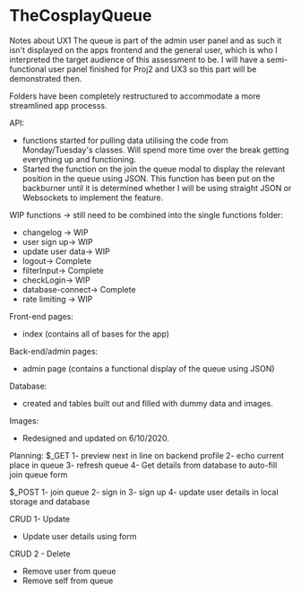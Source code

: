 # TheCosplayQueue

Notes about UX1
The queue is part of the admin user panel and as such it isn't displayed on the apps frontend and the general user, which is who I interpreted the target audience of this assessment to be. I will have a semi-functional user panel finished for Proj2 and UX3 so this part will be demonstrated then. 

Folders have been completely restructured to accommodate a more streamlined app processs. 

API:
- functions started for pulling data utilising the code from Monday/Tuesday's classes. Will spend more time over the break getting everything up and functioning. 
- Started the function on the join the queue modal to display the relevant position in the queue using JSON. This function has been put on the backburner until it is determined whether I will be using straight JSON or Websockets to implement the feature. 

WIP functions -> still need to be combined into the single functions folder:
- changelog -> WIP
- user sign up-> WIP
- update user data-> WIP
- logout-> Complete
- filterInput-> Complete
- checkLogin-> WIP
- database-connect-> Complete
- rate limiting -> WIP

Front-end pages:
- index (contains all of bases for the app)

Back-end/admin pages:
- admin page (contains a functional display of the queue using JSON)

Database:
- created and tables built out and filled with dummy data and images.
 
Images:
- Redesigned and updated on 6/10/2020.

Planning:
$_GET
1- preview next in line on backend profile
2- echo current place in queue
3- refresh queue
4- Get details from database to auto-fill join queue form

$_POST
1- join queue
2- sign in
3- sign up
4- update user details in local storage and database

CRUD 1- Update
- Update user details using form

CRUD 2 - Delete
- Remove user from queue
- Remove self from queue
